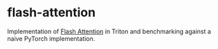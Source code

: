 # flash-attention
Implementation of [Flash Attention](https://arxiv.org/pdf/2205.14135) in Triton and benchmarking against a naive PyTorch implementation.

